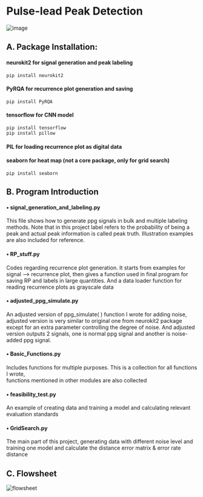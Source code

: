 # Pulse-lead Peak Detection

![image](https://github.com/user-attachments/assets/46d78e9c-c84d-4c80-b4e3-b1d7f16eb5d8)



## A. Package Installation: 
#### neurokit2 for signal generation and peak labeling 
    pip install neurokit2 
#### PyRQA for recurrence plot generation and saving 
    pip install PyRQA  
#### tensorflow for CNN model 
    pip install tensorflow 
    pip install pillow 
#### PIL for loading recurrence plot as digital data 
#### seaborn for heat map (not a core package, only for grid search) 
    pip install seaborn 
## B. Program Introduction 

#### • signal_generation_and_labeling.py 
This file shows how to generate ppg signals in bulk and multiple labeling methods. Note 
that in this project label refers to the probability of being a peak and actual peak 
information is called peak truth. Illustration examples are also included for reference. 
#### • RP_stuff.py 
Codes regarding recurrence plot generation. It starts from examples for signal --> 
recurrence plot, then gives a function used in final program for saving RP and labels in 
large quantities. And a data loader function for reading recurrence plots as grayscale data 
#### • adjusted_ppg_simulate.py 
An adjusted version of ppg_simulate( ) function I wrote for adding noise, adjusted 
version is very similar to original one from neurokit2 package except for an extra 
parameter controlling the degree of noise. And adjusted version outputs 2 signals, one is 
normal ppg signal and another is noise-added ppg signal. 
#### • Basic_Functions.py 
Includes functions for multiple purposes. This is a collection for all functions I wrote,  
functions mentioned in other modules are also collected 
#### • feasibility_test.py 
An example of creating data and training a model and calculating relevant evaluation 
standards 
#### • GridSearch.py 
The main part of this project, generating data with different noise level and training one 
model and calculate the distance error matrix & error rate distance


## C. Flowsheet
![flowsheet](https://github.com/user-attachments/assets/9bb7f432-3c76-41a1-869a-ee7f8a11f01f)

